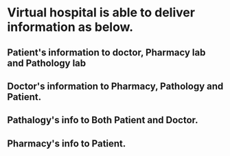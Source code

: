 # Virtual hospital is able to deliver information as below.
## Patient's information to doctor, Pharmacy lab and Pathology lab
## Doctor's information to Pharmacy, Pathology and Patient.
## Pathalogy's info to Both Patient and Doctor.
## Pharmacy's info to Patient.
 
